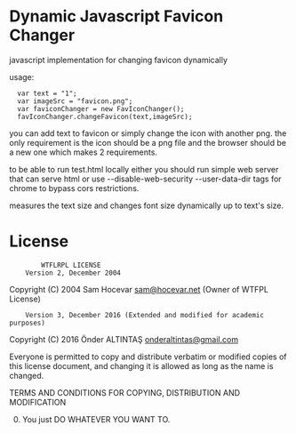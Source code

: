 # Dynamic Javascript Favicon Changer
javascript implementation for changing favicon dynamically

usage:
```
  var text = "1";
  var imageSrc = "favicon.png";
  var faviconChanger = new FavIconChanger();
  favIconChanger.changeFavicon(text,imageSrc);
```

you can add text to favicon or simply change the icon with another png. the only requirement is the icon should be a png file and the browser should be a new one which makes 2 requirements. 

to be able to run test.html locally either you should run simple web server that can serve html or use --disable-web-security --user-data-dir tags for chrome to bypass cors restrictions. 

measures the text size and changes font size dynamically up to text's size. 

# License
  
  			WTFLRPL LICENSE
		Version 2, December 2004
 Copyright (C) 2004 Sam Hocevar <sam@hocevar.net> (Owner of WTFPL License)

		Version 3, December 2016 (Extended and modified for academic purposes)
 Copyright (C) 2016 Önder ALTINTAŞ <onderaltintas@gmail.com>

 Everyone is permitted to copy and distribute verbatim or modified
 copies of this license document, and changing it is allowed as long
 as the name is changed.

   TERMS AND CONDITIONS FOR COPYING, DISTRIBUTION AND MODIFICATION

  0. You just DO WHATEVER YOU WANT TO.
